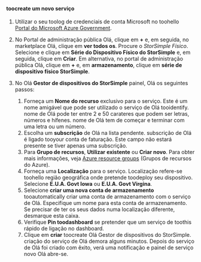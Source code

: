 <!--author=SharS last changed: 9/17/15-->


#### <a name="toocreate-a-new-service"></a>toocreate um novo serviço
1. Utilizar o seu toolog de credenciais de conta Microsoft no toohello [Portal do Microsoft Azure Government](https://portal.azure.us/).
2. No Portal de administração pública Olá, clique em  **+**  e, em seguida, no marketplace Olá, clique em **ver todos os**. Procure o _StorSimple Físico_. Selecione e clique em **Série do Dispositivo Físico do StorSimple** e, em seguida, clique em **Criar**. Em alternativa, no portal de administração pública Olá, clique em  **+**  e, em **armazenamento**, clique em **série de dispositivo físico StorSimple**.
3. No Olá **Gestor de dispositivos do StorSimple** painel, Olá os seguintes passos:
   
   1. Forneça um **Nome do recurso** exclusivo para o serviço. Este é um nome amigável que pode ser utilizado o serviço de Olá tooidentify. nome de Olá pode ter entre 2 e 50 carateres que podem ser letras, números e hífenes. nome de Olá tem de começar e terminar com uma letra ou um número.
   2. Escolha um **subscrição** de Olá na lista pendente. subscrição de Olá é ligado tooyour conta de faturação. Este campo não estará presente se tiver apenas uma subscrição.
   3. Para **Grupo de recursos**, **Utilizar existente** ou **Criar novo**. Para obter mais informações, veja [Azure resource groups](https://azure.microsoft.com/documentation/articles/virtual-machines-windows-infrastructure-resource-groups-guidelines/) (Grupos de recursos do Azure).
   4. Forneça uma **Localização** para o serviço. Localização refere-se toohello região geográfica onde pretende toodeploy seu dispositivo. Selecione **E.U.A. Govt Iowa** ou **E.U.A. Govt Virgina**.
   5. Selecione **criar uma nova conta de armazenamento** tooautomatically criar uma conta de armazenamento com o serviço de Olá. Especifique um nome para esta conta de armazenamento. Se precisar de ter os seus dados numa localização diferente, desmarque esta caixa.
   6. Verifique **Pin toodashboard** se pretender que um serviço de toothis rápido de ligação no dashboard.
   7. Clique em **criar** toocreate Olá Gestor de dispositivos do StorSimple. criação do serviço de Olá demora alguns minutos. Depois do serviço de Olá foi criado com êxito, verá uma notificação e painel de serviço novo Olá abre-se.


